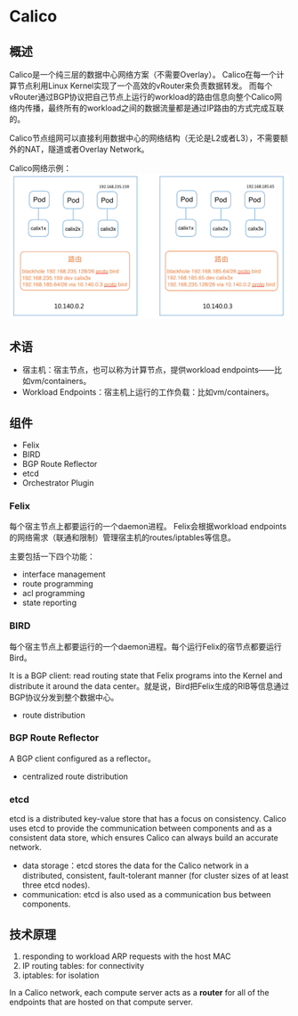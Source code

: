 # Calico
## 概述
Calico是一个纯三层的数据中心网络方案（不需要Overlay）。
Calico在每一个计算节点利用Linux Kernel实现了一个高效的vRouter来负责数据转发。
而每个vRouter通过BGP协议把自己节点上运行的workload的路由信息向整个Calico网络内传播，最终所有的workload之间的数据流量都是通过IP路由的方式完成互联的。

Calico节点组网可以直接利用数据中心的网络结构（无论是L2或者L3），不需要额外的NAT，隧道或者Overlay Network。

Calico网络示例：
![](pics/calico-flow.png)

## 术语
* 宿主机：宿主节点，也可以称为计算节点，提供workload endpoints——比如vm/containers。
* Workload Endpoints：宿主机上运行的工作负载：比如vm/containers。


## 组件
* Felix
* BIRD
* BGP Route Reflector
* etcd
* Orchestrator Plugin

### Felix
每个宿主节点上都要运行的一个daemon进程。
Felix会根据workload endpoints的网络需求（联通和限制）管理宿主机的routes/iptables等信息。

主要包括一下四个功能：
* interface management
* route programming
* acl programming
* state reporting

### BIRD
每个宿主节点上都要运行的一个daemon进程。每个运行Felix的宿节点都要运行Bird。

It is a BGP client: read routing state that Felix programs into the Kernel and distribute it around the data center。就是说，Bird把Felix生成的RIB等信息通过BGP协议分发到整个数据中心。

* route distribution

### BGP Route Reflector
A BGP client configured as a reflector。
* centralized route distribution

### etcd
etcd is a distributed key-value store that has a focus on consistency. 
Calico uses etcd to provide the communication between components and as a consistent data store, which ensures Calico can always build an accurate network.
* data storage：etcd stores the data for the Calico network in a distributed, consistent, fault-tolerant manner (for cluster sizes of at least three etcd nodes). 
* communication: etcd is also used as a communication bus between components.

## 技术原理
1. responding to workload ARP requests with the host MAC
2. IP routing tables: for connectivity
3. iptables: for isolation

In a Calico network, each compute server acts as a **router** for all of the endpoints that are hosted on that compute server.